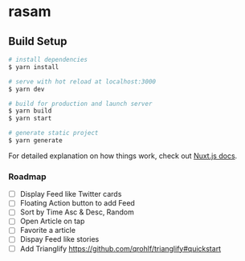 # rasam

## Build Setup

```bash
# install dependencies
$ yarn install

# serve with hot reload at localhost:3000
$ yarn dev

# build for production and launch server
$ yarn build
$ yarn start

# generate static project
$ yarn generate
```

For detailed explanation on how things work, check out [Nuxt.js docs](https://nuxtjs.org).


### Roadmap

- [ ] Display Feed like Twitter cards
- [ ] Floating Action button to add Feed
- [ ] Sort by Time Asc & Desc, Random
- [ ] Open Article on tap
- [ ] Favorite a article
- [ ] Dispay Feed like stories
- [ ] Add Trianglify https://github.com/qrohlf/trianglify#quickstart